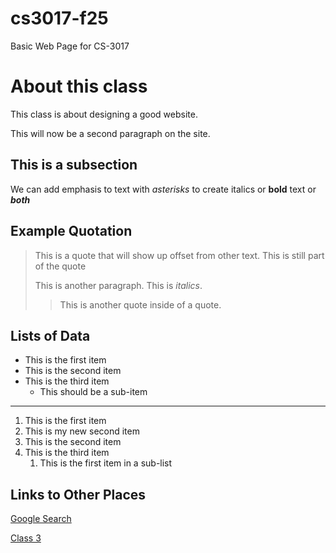 # cs3017-f25
Basic Web Page for CS-3017

# About this class
This class is about designing a good website.

This will now be a second paragraph on the site.

## This is a subsection 
We can add emphasis to text with *asterisks* to create italics or **bold** text or ***both***

## Example Quotation
> This is a quote that will show up offset from other text.
> This is still part of the quote
>
> This is another paragraph. This is *italics*.
>
> > This is another quote inside of a quote.

## Lists of Data

+ This is the first item
+ This is the second item
+ This is the third item
  +   This should be a sub-item

---------------------------------------

1. This is the first item
1. This is my new second item
1. This is the second item
1. This is the third item
    1. This is the first item in a sub-list

## Links to Other Places
[Google Search](https://google.com)

[Class 3](class)
